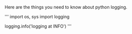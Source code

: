 Here are the things you need to know about python logging.

'''
import os, sys
import logging

logging.info('logging at INFO')
'''

